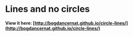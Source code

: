 # Lines and no circles

#### View it here: [http://bogdancernat.github.io/circle-lines/](http://bogdancernat.github.io/circle-lines/)
